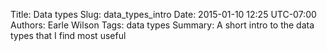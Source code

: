 Title: Data types
Slug: data_types_intro
Date: 2015-01-10 12:25 UTC-07:00
Authors: Earle Wilson
Tags: data types
Summary: A short intro to the data types that I find most useful



## 




